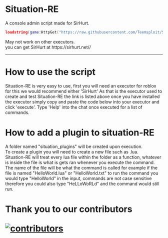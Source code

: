 # Situation-RE
A console admin script made for SirHurt.<br>

```lua
loadstring(game:HttpGet("https://raw.githubusercontent.com/Teemsploit/Situation-RE/main/admin.lua"))()
```
<p>
May not work on other executors.<br>
you can get SirHurt at https://sirhurt.net//<br>
</p>
<hr>
<p>
<h1>How to use the script</h1>
Situation-RE is very easy to use, first you will need an executor for roblox for this we would recommend either 'SirHurt' As that is the executor used to create and test Situation-RE the link is listed above once you have installed the executor simply copy and paste the code below into your executor and click 'execute'.
Type 'Help' into the chat once executed for a list of commands.
</p>
<p>
<h1>How to add a plugin to situation-RE</h1>  
A folder named "situation_plugins" will be created upon execution.<br>
To create a plugin you will need to create a new file such as <command_name>.lua.<br>
Situation-RE will treat every lua file within the folder as a function, whatever is inside the file is what is gets ran whenever you execute the command.<br>
The name of the file will be what the command is called for example if the file is named "HelloWorld.lua" or "HelloWorld.txt" to run the command you would type "HelloWorld" in the input, commands are not case sensitive therefore you could also type "HeLLoWoRLd" and the command would still run.
</p>

<h1>Thank you to our contributors</h>

[![contributors](https://contributors-img.web.app/image?repo=Teemsploit/Situation-RE)](https://github.com/Teemsploit/Situation-RE/graphs/contributors)<br>

